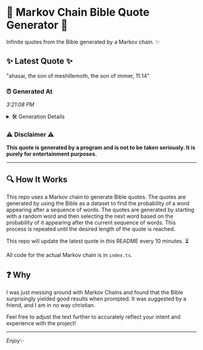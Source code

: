 # 📖 Markov Chain Bible Quote Generator 📖

Infinite quotes from the Bible generated by a Markov chain. ✨

## ✨ Latest Quote ✨
"ahasai, the son of meshillemoth, the son of immer, 11:14"

### ⏰ Generated At
*3:21:08 PM*

<details>
    <summary>🛠️ Generation Details</summary>
    <p>
        <strong>🌱 Seed:</strong> ahasai,<br>
        <strong>🔄 Iterations:</strong> 9<br>
        <strong>📜 Context History:</strong><br>[ ahasai, ]: the<br>[ ahasai,, the ]: son<br>[ ahasai,, the, son ]: of<br>[ ahasai,, the, son, of ]: meshillemoth,<br>[ ahasai,, the, son, of, meshillemoth, ]: the<br>[ ahasai,, the, son, of, meshillemoth,, the ]: son<br>[ the, son, of, meshillemoth,, the, son ]: of<br>[ son, of, meshillemoth,, the, son, of ]: immer,<br>[ of, meshillemoth,, the, son, of, immer, ]: 11:14<br>
    </p>
</details>

### ⚠️ Disclaimer ⚠️
**This quote is generated by a program and is not to be taken seriously. It is purely for entertainment purposes.**

---

## 🔍 How It Works

This repo uses a Markov chain to generate Bible quotes. The quotes are generated by using the Bible as a dataset to find the probability of a word appearing after a sequence of words. The quotes are generated by starting with a random word and then selecting the next word based on the probability of it appearing after the current sequence of words. This process is repeated until the desired length of the quote is reached.

This repo will update the latest quote in this README every 10 minutes. ⏳

All code for the actual Markov chain is in `index.ts`.

## ❓ Why

I was just messing around with Markov Chains and found that the Bible surprisingly yielded good results when prompted. 
It was suggested by a friend, and I am in no way christian.

Feel free to adjust the text further to accurately reflect your intent and experience with the project!

---

*Enjoy*✨
